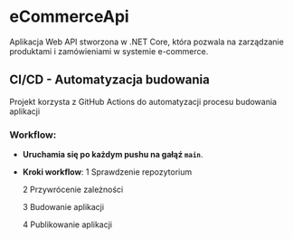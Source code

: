 # eCommerceApi

Aplikacja Web API stworzona w .NET Core, która pozwala na zarządzanie produktami i zamówieniami w systemie e-commerce.

## CI/CD - Automatyzacja budowania

Projekt korzysta z GitHub Actions do automatyzacji procesu budowania aplikacji

### Workflow:
- **Uruchamia się po każdym pushu na gałąź `main`**.
- **Kroki workflow**:
  1 Sprawdzenie repozytorium
  
  2 Przywrócenie zależności
  
  3 Budowanie aplikacji
  
  4 Publikowanie aplikacji
  
